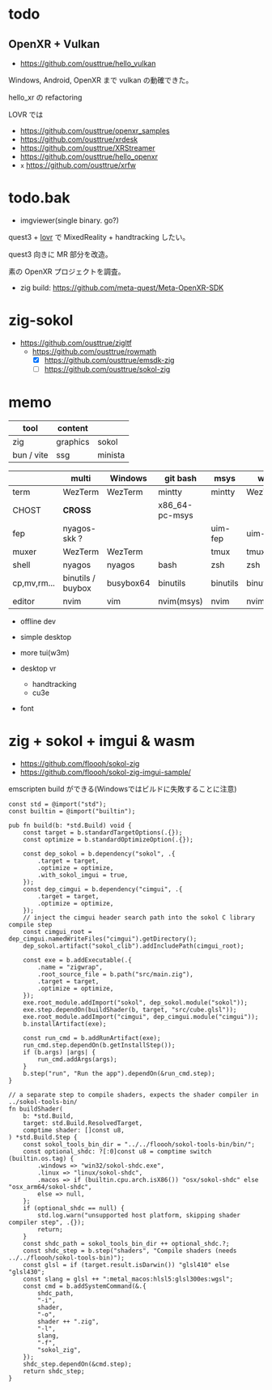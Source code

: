 # todo

## OpenXR + Vulkan

- https://github.com/ousttrue/hello_vulkan

Windows, Android, OpenXR まで vulkan の動確できた。

hello_xr の refactoring

LOVR では

- https://github.com/ousttrue/openxr_samples
- https://github.com/ousttrue/xrdesk
- https://github.com/ousttrue/XRStreamer
- https://github.com/ousttrue/hello_openxr
- `x` https://github.com/ousttrue/xrfw

# todo.bak

- imgviewer(single binary. go?)

quest3 + [lovr](https://github.com/bjornbytes/lovr) で MixedReality + handtracking したい。

quest3 向きに MR 部分を改造。

素の OpenXR プロジェクトを調査。

- zig build: https://github.com/meta-quest/Meta-OpenXR-SDK

# zig-sokol

- https://github.com/ousttrue/zigltf
  - https://github.com/ousttrue/rowmath
    - [x] https://github.com/ousttrue/emsdk-zig
    - [ ] https://github.com/ousttrue/sokol-zig

# memo

| tool       | content  |         |
| ---------- | -------- | ------- |
| zig        | graphics | sokol   |
| bun / vite | ssg      | minista |

|             | **multi**         | Windows   | git bash       | msys     | wsl      | Linux    |
| ----------- | ----------------- | --------- | -------------- | -------- | -------- | -------- |
| term        | WezTerm           | WezTerm   | mintty         | mintty   | WezTerm  | WezTerm  |
| CHOST       | **CROSS**         |           | x86_64-pc-msys |          |          |
| fep         | nyagos-skk ?      |           |                | uim-fep  | uim-fep  |
| muxer       | WezTerm           | WezTerm   |                | tmux     | tmux     | tmux     |
| shell       | nyagos            | nyagos    | bash           | zsh      | zsh      | zsh      |
| cp,mv,rm... | binutils / buybox | busybox64 | binutils       | binutils | binutils | binutils |
| editor      | nvim              | vim       | nvim(msys)     | nvim     | nvim     |

- offline dev
- simple desktop
- more tui(w3m)
- desktop vr

  - handtracking
  - cu3e

- font

# zig + sokol + imgui & wasm

- https://github.com/floooh/sokol-zig
- https://github.com/floooh/sokol-zig-imgui-sample/

emscripten build ができる(Windowsではビルドに失敗することに注意)

```zig:build.zig
const std = @import("std");
const builtin = @import("builtin");

pub fn build(b: *std.Build) void {
    const target = b.standardTargetOptions(.{});
    const optimize = b.standardOptimizeOption(.{});

    const dep_sokol = b.dependency("sokol", .{
        .target = target,
        .optimize = optimize,
        .with_sokol_imgui = true,
    });
    const dep_cimgui = b.dependency("cimgui", .{
        .target = target,
        .optimize = optimize,
    });
    // inject the cimgui header search path into the sokol C library compile step
    const cimgui_root = dep_cimgui.namedWriteFiles("cimgui").getDirectory();
    dep_sokol.artifact("sokol_clib").addIncludePath(cimgui_root);

    const exe = b.addExecutable(.{
        .name = "zigwrap",
        .root_source_file = b.path("src/main.zig"),
        .target = target,
        .optimize = optimize,
    });
    exe.root_module.addImport("sokol", dep_sokol.module("sokol"));
    exe.step.dependOn(buildShader(b, target, "src/cube.glsl"));
    exe.root_module.addImport("cimgui", dep_cimgui.module("cimgui"));
    b.installArtifact(exe);

    const run_cmd = b.addRunArtifact(exe);
    run_cmd.step.dependOn(b.getInstallStep());
    if (b.args) |args| {
        run_cmd.addArgs(args);
    }
    b.step("run", "Run the app").dependOn(&run_cmd.step);
}

// a separate step to compile shaders, expects the shader compiler in ../sokol-tools-bin/
fn buildShader(
    b: *std.Build,
    target: std.Build.ResolvedTarget,
    comptime shader: []const u8,
) *std.Build.Step {
    const sokol_tools_bin_dir = "../../floooh/sokol-tools-bin/bin/";
    const optional_shdc: ?[:0]const u8 = comptime switch (builtin.os.tag) {
        .windows => "win32/sokol-shdc.exe",
        .linux => "linux/sokol-shdc",
        .macos => if (builtin.cpu.arch.isX86()) "osx/sokol-shdc" else "osx_arm64/sokol-shdc",
        else => null,
    };
    if (optional_shdc == null) {
        std.log.warn("unsupported host platform, skipping shader compiler step", .{});
        return;
    }
    const shdc_path = sokol_tools_bin_dir ++ optional_shdc.?;
    const shdc_step = b.step("shaders", "Compile shaders (needs ../../floooh/sokol-tools-bin)");
    const glsl = if (target.result.isDarwin()) "glsl410" else "glsl430";
    const slang = glsl ++ ":metal_macos:hlsl5:glsl300es:wgsl";
    const cmd = b.addSystemCommand(&.{
        shdc_path,
        "-i",
        shader,
        "-o",
        shader ++ ".zig",
        "-l",
        slang,
        "-f",
        "sokol_zig",
    });
    shdc_step.dependOn(&cmd.step);
    return shdc_step;
}
```
